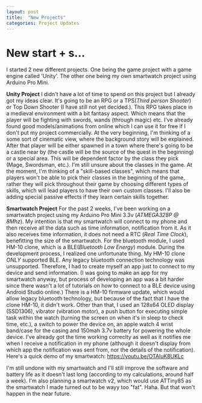 ```yaml
---
layout: post
title:  "New Projects"
categories: Project Updates
---
```


# New start + s...

I started 2 new different projects. One being the game project with a game engine called 'Unity'. The other one being my own smartwatch project using Arduino Pro Mini.

**Unity Project**
I didn't have a lot of time to spend on this project but I already got my ideas clear. It's going to be an RPG or a TPS(*Third person Shooter*) or Top Down Shooter (I have still not yet decided.). This RPG takes place in a medieval environment with a bit fantasy aspect. Which means that the player will be fighting with swords, wands (through magic) etc. I've already found good models/animations from online which I can use it for free if I don't put my project commercially.
At the very beginning, I'm thinking of a some sort of cinematic view, where the background story will be explained. After that player will be either spawned in a town where there's going to be a castle near by (the castle will be the source of the quest in the beginning) or a special area. This will be dependent factor by the class they pick (Mage, Swordsman, etc.).
I'm still unsure about the classes in the game. At the moment, I'm thinking of a "skill-based classes", which means that players won't be able to pick their classes in the beginning of the game, rather they will pick throughout their game by choosing different types of skills, which will lead players to have their own custom classes. I'll also be adding special passive effects if they learn certain skills together.

**Smartwatch Project**
For the past 2 weeks, I've been working on a smartwatch project using my Arduino Pro Mini 3.3v (*ATMEGA328P @ 8Mhz*). My intention is that my smartwatch will connect to my phone and then receive all the data such as time information, notification from it. As it also receives time information, it does not need a RTC (*Real Time Clock*), benefitting the size of the smartwatch. For the bluetooth module, I used HM-10 clone, which is a BLE(*Bluetooth Low Energy*) module. During the development process, I realized one unfortunate thing. My HM-10 clone *ONLY* supported BLE. Any legacy bluetooth connection technology was unsupported. Therefore, I had to create myself an app just to connect to my device and send information. (I was going to make an app for my smartwatch anyway, but process of developing an app was a bit harder since there wasn't a lot of tutorials on how to connect to a BLE device using Android Studio online.) There is a HM-10 firmware update, which would allow legacy bluetooth technology, but because of the fact that I have the clone HM-10, it didn't work. Other than that, I used an 128x64 OLED display (SSD1306), vibrator (vibration motor), a push button for executing simple task within the watch (turning the screen on when it's in sleep to check time, etc.), a switch to power the device on, an apple watch 4 wrist band/case for the casing and 150mah 3.7v battery for powering the whole device.
I've already got the time working correclty as well as it notifies me when I receive a notification in my phone (although it doesn't display from which app the notification was sent from, nor the details of the notification). Here's a quick demo of my smartwatch:
https://youtu.be/OTAluK8UKLc

I'm still undone with my smartwatch and I'll still improve the software and battery life as it doesn't last long (according to my calculations, around half a week). I'm also planning a smartwatch v2, which would use ATTiny85 as the smartwatch I made turned out to be wayy too "fat". Haha. But that won't happen in the near future.

